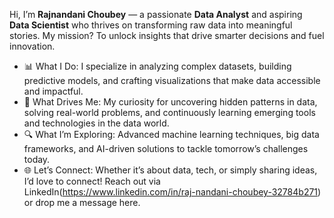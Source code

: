 
 

Hi, I’m **Rajnandani Choubey** — a passionate **Data Analyst** and aspiring **Data Scientist** who thrives on transforming raw data into meaningful stories. My mission? To unlock insights that drive smarter decisions and fuel innovation.  

- 📊 What I Do: I specialize in analyzing complex datasets, building predictive models, and crafting visualizations that make data accessible and impactful.  
- 🧠 What Drives Me: My curiosity for uncovering hidden patterns in data, solving real-world problems, and continuously learning emerging tools and technologies in the data world.  
- 🔍 What I’m Exploring: Advanced machine learning techniques, big data frameworks, and AI-driven solutions to tackle tomorrow’s challenges today.  
- 🌐 Let’s Connect: Whether it’s about data, tech, or simply sharing ideas, I’d love to connect! Reach out via LinkedIn(https://www.linkedin.com/in/raj-nandani-choubey-32784b271) or drop me a message here.  
  
